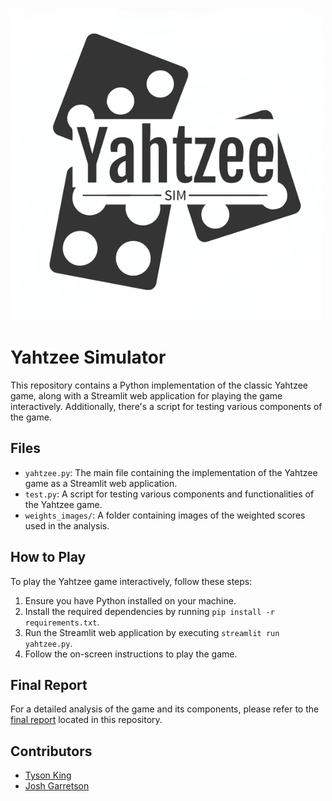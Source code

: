 ![Yahtzee Logo](logo.png)

# Yahtzee Simulator

This repository contains a Python implementation of the classic Yahtzee game, along with a Streamlit web application for playing the game interactively. Additionally, there's a script for testing various components of the game.

## Files

- `yahtzee.py`: The main file containing the implementation of the Yahtzee game as a Streamlit web application.
- `test.py`: A script for testing various components and functionalities of the Yahtzee game.
- `weights_images/`: A folder containing images of the weighted scores used in the analysis.

## How to Play

To play the Yahtzee game interactively, follow these steps:

1. Ensure you have Python installed on your machine.
2. Install the required dependencies by running `pip install -r requirements.txt`.
3. Run the Streamlit web application by executing `streamlit run yahtzee.py`.
4. Follow the on-screen instructions to play the game.

## Final Report

For a detailed analysis of the game and its components, please refer to the [final report](final_report.pdf) located in this repository.

## Contributors

- [Tyson King](https://github.com/tmking2002)
- [Josh Garretson](https://github.com/jgarre37)

